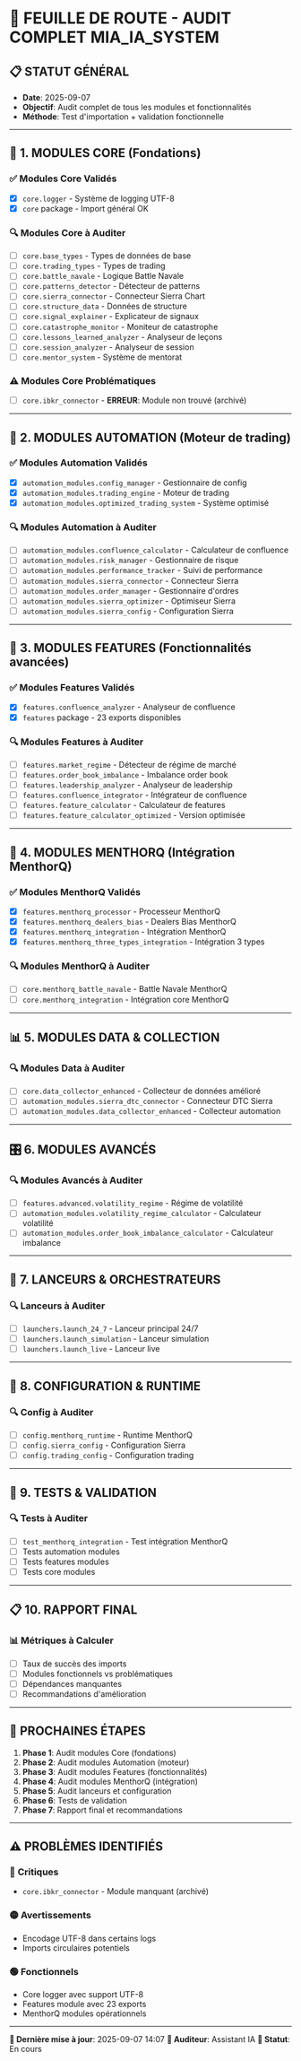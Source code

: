 # 🎯 FEUILLE DE ROUTE - AUDIT COMPLET MIA_IA_SYSTEM

## 📋 **STATUT GÉNÉRAL**
- **Date**: 2025-09-07
- **Objectif**: Audit complet de tous les modules et fonctionnalités
- **Méthode**: Test d'importation + validation fonctionnelle

---

## 🔧 **1. MODULES CORE** (Fondations)

### ✅ **Modules Core Validés**
- [x] `core.logger` - Système de logging UTF-8
- [x] `core` package - Import général OK

### 🔍 **Modules Core à Auditer**
- [ ] `core.base_types` - Types de données de base
- [ ] `core.trading_types` - Types de trading
- [ ] `core.battle_navale` - Logique Battle Navale
- [ ] `core.patterns_detector` - Détecteur de patterns
- [ ] `core.sierra_connector` - Connecteur Sierra Chart
- [ ] `core.structure_data` - Données de structure
- [ ] `core.signal_explainer` - Explicateur de signaux
- [ ] `core.catastrophe_monitor` - Moniteur de catastrophe
- [ ] `core.lessons_learned_analyzer` - Analyseur de leçons
- [ ] `core.session_analyzer` - Analyseur de session
- [ ] `core.mentor_system` - Système de mentorat

### ⚠️ **Modules Core Problématiques**
- [ ] `core.ibkr_connector` - **ERREUR**: Module non trouvé (archivé)

---

## 🚀 **2. MODULES AUTOMATION** (Moteur de trading)

### ✅ **Modules Automation Validés**
- [x] `automation_modules.config_manager` - Gestionnaire de config
- [x] `automation_modules.trading_engine` - Moteur de trading
- [x] `automation_modules.optimized_trading_system` - Système optimisé

### 🔍 **Modules Automation à Auditer**
- [ ] `automation_modules.confluence_calculator` - Calculateur de confluence
- [ ] `automation_modules.risk_manager` - Gestionnaire de risque
- [ ] `automation_modules.performance_tracker` - Suivi de performance
- [ ] `automation_modules.sierra_connector` - Connecteur Sierra
- [ ] `automation_modules.order_manager` - Gestionnaire d'ordres
- [ ] `automation_modules.sierra_optimizer` - Optimiseur Sierra
- [ ] `automation_modules.sierra_config` - Configuration Sierra

---

## 🎯 **3. MODULES FEATURES** (Fonctionnalités avancées)

### ✅ **Modules Features Validés**
- [x] `features.confluence_analyzer` - Analyseur de confluence
- [x] `features` package - 23 exports disponibles

### 🔍 **Modules Features à Auditer**
- [ ] `features.market_regime` - Détecteur de régime de marché
- [ ] `features.order_book_imbalance` - Imbalance order book
- [ ] `features.leadership_analyzer` - Analyseur de leadership
- [ ] `features.confluence_integrator` - Intégrateur de confluence
- [ ] `features.feature_calculator` - Calculateur de features
- [ ] `features.feature_calculator_optimized` - Version optimisée

---

## 🧠 **4. MODULES MENTHORQ** (Intégration MenthorQ)

### ✅ **Modules MenthorQ Validés**
- [x] `features.menthorq_processor` - Processeur MenthorQ
- [x] `features.menthorq_dealers_bias` - Dealers Bias MenthorQ
- [x] `features.menthorq_integration` - Intégration MenthorQ
- [x] `features.menthorq_three_types_integration` - Intégration 3 types

### 🔍 **Modules MenthorQ à Auditer**
- [ ] `core.menthorq_battle_navale` - Battle Navale MenthorQ
- [ ] `core.menthorq_integration` - Intégration core MenthorQ

---

## 📊 **5. MODULES DATA & COLLECTION**

### 🔍 **Modules Data à Auditer**
- [ ] `core.data_collector_enhanced` - Collecteur de données amélioré
- [ ] `automation_modules.sierra_dtc_connector` - Connecteur DTC Sierra
- [ ] `automation_modules.data_collector_enhanced` - Collecteur automation

---

## 🎛️ **6. MODULES AVANCÉS**

### 🔍 **Modules Avancés à Auditer**
- [ ] `features.advanced.volatility_regime` - Régime de volatilité
- [ ] `automation_modules.volatility_regime_calculator` - Calculateur volatilité
- [ ] `automation_modules.order_book_imbalance_calculator` - Calculateur imbalance

---

## 🚀 **7. LANCEURS & ORCHESTRATEURS**

### 🔍 **Lanceurs à Auditer**
- [ ] `launchers.launch_24_7` - Lanceur principal 24/7
- [ ] `launchers.launch_simulation` - Lanceur simulation
- [ ] `launchers.launch_live` - Lanceur live

---

## 📝 **8. CONFIGURATION & RUNTIME**

### 🔍 **Config à Auditer**
- [ ] `config.menthorq_runtime` - Runtime MenthorQ
- [ ] `config.sierra_config` - Configuration Sierra
- [ ] `config.trading_config` - Configuration trading

---

## 🧪 **9. TESTS & VALIDATION**

### 🔍 **Tests à Auditer**
- [ ] `test_menthorq_integration` - Test intégration MenthorQ
- [ ] Tests automation modules
- [ ] Tests features modules
- [ ] Tests core modules

---

## 📋 **10. RAPPORT FINAL**

### 📊 **Métriques à Calculer**
- [ ] Taux de succès des imports
- [ ] Modules fonctionnels vs problématiques
- [ ] Dépendances manquantes
- [ ] Recommandations d'amélioration

---

## 🎯 **PROCHAINES ÉTAPES**

1. **Phase 1**: Audit modules Core (fondations)
2. **Phase 2**: Audit modules Automation (moteur)
3. **Phase 3**: Audit modules Features (fonctionnalités)
4. **Phase 4**: Audit modules MenthorQ (intégration)
5. **Phase 5**: Audit lanceurs et configuration
6. **Phase 6**: Tests de validation
7. **Phase 7**: Rapport final et recommandations

---

## ⚠️ **PROBLÈMES IDENTIFIÉS**

### 🔴 **Critiques**
- `core.ibkr_connector` - Module manquant (archivé)

### 🟡 **Avertissements**
- Encodage UTF-8 dans certains logs
- Imports circulaires potentiels

### 🟢 **Fonctionnels**
- Core logger avec support UTF-8
- Features module avec 23 exports
- MenthorQ modules opérationnels

---

**📅 Dernière mise à jour**: 2025-09-07 14:07
**👤 Auditeur**: Assistant IA
**🎯 Statut**: En cours
